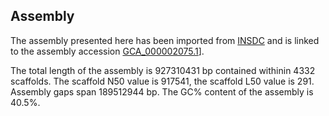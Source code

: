 **Assembly**
--------

The assembly presented here has been imported from [INSDC](http://www.insdc.org) and is linked to the assembly accession [GCA\_000002075.1](http://www.ebi.ac.uk/ena/data/view/GCA_000002075.1)].

The total length of the assembly is 927310431 bp contained withinin 4332 scaffolds.
The scaffold N50 value is 917541, the scaffold L50 value is 291.
Assembly gaps span 189512944 bp. The GC% content of the assembly is 40.5%.
